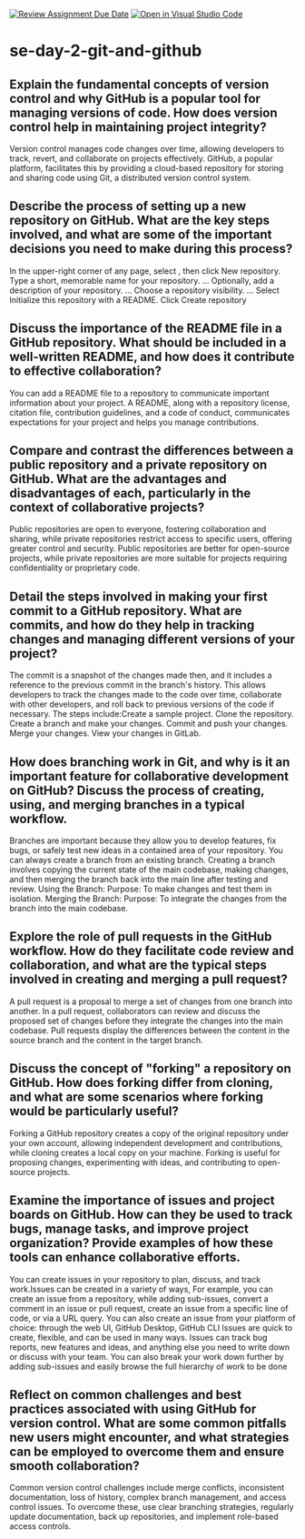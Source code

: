 [![Review Assignment Due Date](https://classroom.github.com/assets/deadline-readme-button-22041afd0340ce965d47ae6ef1cefeee28c7c493a6346c4f15d667ab976d596c.svg)](https://classroom.github.com/a/8wgCKhpZ)
[![Open in Visual Studio Code](https://classroom.github.com/assets/open-in-vscode-2e0aaae1b6195c2367325f4f02e2d04e9abb55f0b24a779b69b11b9e10269abc.svg)](https://classroom.github.com/online_ide?assignment_repo_id=18461154&assignment_repo_type=AssignmentRepo)
# se-day-2-git-and-github
## Explain the fundamental concepts of version control and why GitHub is a popular tool for managing versions of code. How does version control help in maintaining project integrity?
Version control manages code changes over time, allowing developers to track, revert, and collaborate on projects effectively. GitHub, a popular platform, facilitates this by providing a cloud-based repository for storing and sharing code using Git, a distributed version control system. 

## Describe the process of setting up a new repository on GitHub. What are the key steps involved, and what are some of the important decisions you need to make during this process?
In the upper-right corner of any page, select , then click New repository.
Type a short, memorable name for your repository. ...
Optionally, add a description of your repository. ...
Choose a repository visibility. ...
Select Initialize this repository with a README.
Click Create repository

## Discuss the importance of the README file in a GitHub repository. What should be included in a well-written README, and how does it contribute to effective collaboration?
You can add a README file to a repository to communicate important information about your project. A README, along with a repository license, citation file, contribution guidelines, and a code of conduct, communicates expectations for your project and helps you manage contributions.

## Compare and contrast the differences between a public repository and a private repository on GitHub. What are the advantages and disadvantages of each, particularly in the context of collaborative projects?
Public repositories are open to everyone, fostering collaboration and sharing, while private repositories restrict access to specific users, offering greater control and security. Public repositories are better for open-source projects, while private repositories are more suitable for projects requiring confidentiality or proprietary code. 

## Detail the steps involved in making your first commit to a GitHub repository. What are commits, and how do they help in tracking changes and managing different versions of your project?
The commit is a snapshot of the changes made then, and it includes a reference to the previous commit in the branch's history. This allows developers to track the changes made to the code over time, collaborate with other developers, and roll back to previous versions of the code if necessary.
The steps include:Create a sample project.
Clone the repository.
Create a branch and make your changes.
Commit and push your changes.
Merge your changes.
View your changes in GitLab.

## How does branching work in Git, and why is it an important feature for collaborative development on GitHub? Discuss the process of creating, using, and merging branches in a typical workflow.
Branches are important because they allow you to develop features, fix bugs, or safely test new ideas in a contained area of your repository. You can always create a branch from an existing branch.
Creating a branch involves copying the current state of the main codebase, making changes, and then merging the branch back into the main line after testing and review. 
Using the Branch:
Purpose: To make changes and test them in isolation. 
Merging the Branch:
Purpose: To integrate the changes from the branch into the main codebase. 

## Explore the role of pull requests in the GitHub workflow. How do they facilitate code review and collaboration, and what are the typical steps involved in creating and merging a pull request?
A pull request is a proposal to merge a set of changes from one branch into another. In a pull request, collaborators can review and discuss the proposed set of changes before they integrate the changes into the main codebase. Pull requests display the differences between the content in the source branch and the content in the target branch.

## Discuss the concept of "forking" a repository on GitHub. How does forking differ from cloning, and what are some scenarios where forking would be particularly useful?
Forking a GitHub repository creates a copy of the original repository under your own account, allowing independent development and contributions, while cloning creates a local copy on your machine. Forking is useful for proposing changes, experimenting with ideas, and contributing to open-source projects. 

## Examine the importance of issues and project boards on GitHub. How can they be used to track bugs, manage tasks, and improve project organization? Provide examples of how these tools can enhance collaborative efforts.
You can create issues in your repository to plan, discuss, and track work.Issues can be created in a variety of ways, For example, you can create an issue from a repository, while adding sub-issues, convert a comment in an issue or pull request, create an issue from a specific line of code, or via a URL query. You can also create an issue from your platform of choice: through the web UI, GitHub Desktop, GitHub CLI Issues are quick to create, flexible, and can be used in many ways. Issues can track bug reports, new features and ideas, and anything else you need to write down or discuss with your team. You can also break your work down further by adding sub-issues and easily browse the full hierarchy of work to be done 
## Reflect on common challenges and best practices associated with using GitHub for version control. What are some common pitfalls new users might encounter, and what strategies can be employed to overcome them and ensure smooth collaboration?
Common version control challenges include merge conflicts, inconsistent documentation, loss of history, complex branch management, and access control issues. To overcome these, use clear branching strategies, regularly update documentation, back up repositories, and implement role-based access controls.

